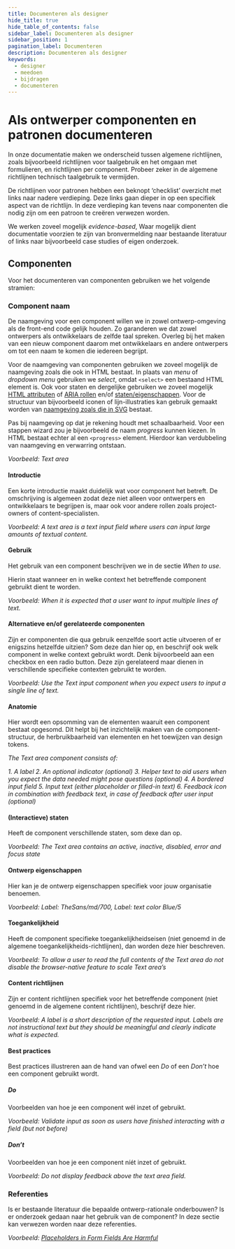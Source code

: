 ```yaml
---
title: Documenteren als designer
hide_title: true
hide_table_of_contents: false
sidebar_label: Documenteren als designer
sidebar_position: 1
pagination_label: Documenteren
description: Documenteren als designer
keywords:
  - designer
  - meedoen
  - bijdragen
  - documenteren
---
```


# Als ontwerper componenten en patronen documenteren

In onze documentatie maken we onderscheid tussen algemene richtlijnen, zoals bijvoorbeeld richtlijnen voor taalgebruik en het omgaan met formulieren, en richtlijnen per component. Probeer zeker in de algemene richtlijnen technisch taalgebruik te vermijden.

De richtlijnen voor patronen hebben een beknopt ‘checklist’ overzicht met links naar nadere verdieping. Deze links gaan dieper in op een specifiek aspect van de richtlijn. In deze verdieping kan tevens naar componenten die nodig zijn om een patroon te creëren verwezen worden.

We werken zoveel mogelijk _evidence-based_, Waar mogelijk dient documentatie voorzien te zijn van bronvermelding naar bestaande literatuur of links naar bijvoorbeeld case studies of eigen onderzoek.

## Componenten

Voor het documenteren van componenten gebruiken we het volgende stramien:

### Component naam

De naamgeving voor een component willen we in zowel ontwerp-omgeving als de front-end code gelijk houden. Zo garanderen we dat zowel ontwerpers als ontwikkelaars de zelfde taal spreken. Overleg bij het maken van een nieuw component daarom met ontwikkelaars en andere ontwerpers om tot een naam te komen die iedereen begrijpt.

Voor de naamgeving van componenten gebruiken we zoveel mogelijk de naamgeving zoals die ook in HTML bestaat. In plaats van _menu_ of _dropdown menu_ gebruiken we _select_, omdat `<select>` een bestaand HTML element is. Ook voor staten en dergelijke gebruiken we zoveel mogelijk [HTML attributen](https://developer.mozilla.org/en-US/docs/Web/HTML/Attributes) of [ARIA rollen](https://www.w3.org/TR/wai-aria/#roles_categorization) en/of [staten/eigenschappen](https://www.w3.org/TR/wai-aria/#global_states). Voor de structuur van bijvoorbeeld iconen of lijn-illustraties kan gebruik gemaakt worden van [naamgeving zoals die in SVG](https://developer.mozilla.org/en-US/docs/Web/SVG/Element) bestaat.

Pas bij naamgeving op dat je rekening houdt met schaalbaarheid. Voor een stappen wizard zou je bijvoorbeeld de naam _progress_ kunnen kiezen. In HTML bestaat echter al een `<progress>` element. Hierdoor kan verdubbeling van naamgeving en verwarring ontstaan.

_Voorbeeld: Text area_

#### Introductie

Een korte introductie maakt duidelijk wat voor component het betreft. De omschrijving is algemeen zodat deze niet alleen voor ontwerpers en ontwikkelaars te begrijpen is, maar ook voor andere rollen zoals project-owners of content-specialisten.

_Voorbeeld: A text area is a text input field where users can input large amounts of textual content._

#### Gebruik

Het gebruik van een component beschrijven we in de sectie _When to use_.

Hierin staat wanneer en in welke context het betreffende component gebruikt dient te worden.

_Voorbeeld: When it is expected that a user want to input multiple lines of text._

#### Alternatieve en/of gerelateerde componenten

Zijn er componenten die qua gebruik eenzelfde soort actie uitvoeren of er enigszins hetzelfde uitzien? Som deze dan hier op, en beschrijf ook welk component in welke context gebruikt wordt. Denk bijvoorbeeld aan een checkbox en een radio button. Deze zijn gerelateerd maar dienen in verschillende specifieke contexten gebruikt te worden.

_Voorbeeld: Use the Text input component when you expect users to input a single line of text._

#### Anatomie

Hier wordt een opsomming van de elementen waaruit een component bestaat opgesomd. Dit helpt bij het inzichtelijk maken van de component-structuur, de herbruikbaarheid van elementen en het toewijzen van design tokens.

_The Text area component consists of:_

_1. A label_
_2. An optional indicator (optional)_
_3. Helper text to aid users when you expect the data needed might pose questions (optional)_
_4. A bordered input field_
_5. Input text (either placeholder or filled-in text)_
_6. Feedback icon in combination with feedback text, in case of feedback after user input (optional)_

#### (Interactieve) staten

Heeft de component verschillende staten, som dexe dan op.

_Voorbeeld: The Text area contains an active, inactive, disabled, error and focus state_

#### Ontwerp eigenschappen

Hier kan je de ontwerp eigenschappen specifiek voor jouw organisatie benoemen.

_Voorbeeld: Label: TheSans/md/700, Label: text color Blue/5_

#### Toegankelijkheid

Heeft de component specifieke toegankelijkheidseisen (niet genoemd in de algemene toegankelijkheids-richtlijnen), dan worden deze hier beschreven.

_Voorbeeld: To allow a user to read the full contents of the Text area do not disable the browser-native feature to scale Text area’s_

#### Content richtlijnen

Zijn er content richtlijnen specifiek voor het betreffende component (niet genoemd in de algemene content richtlijnen), beschrijf deze hier.

_Voorbeeld: A label is a short description of the requested input. Labels are not instructional text but they should be meaningful and clearly indicate what is expected._

#### Best practices

Best practices illustreren aan de hand van ofwel een _Do_ of een _Don’t_ hoe een component gebruikt wordt.

##### Do

Voorbeelden van hoe je een component wél inzet of gebruikt.

_Voorbeeld: Validate input as soon as users have finished interacting with a field (but not before)_

##### Don’t

Voorbeelden van hoe je een component níét inzet of gebruikt.

_Voorbeeld: Do not display feedback above the text area field._

### Referenties

Is er bestaande literatuur die bepaalde ontwerp-rationale onderbouwen? Is er onderzoek gedaan naar het gebruik van de component? In deze sectie kan verwezen worden naar deze referenties.

_Voorbeeld: [Placeholders in Form Fields Are Harmful](https://www.nngroup.com/articles/form-design-placeholders/)_

